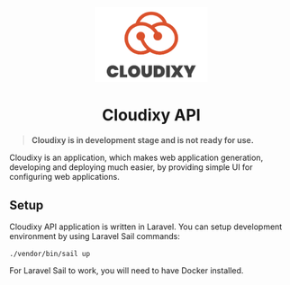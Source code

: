 <p align="center">
    <img src="logo.png" alt="logo" width="200"/>
    <h1 align="center">Cloudixy API</h1>
</p>

> **Cloudixy is in development stage and is not ready for use.**

<p>Cloudixy is an application, which makes web application generation, 
developing and deploying much easier, by providing simple UI for configuring
web applications.</p>


## Setup

Cloudixy API application is written in Laravel. You can setup 
development environment by using Laravel Sail commands:

```
./vendor/bin/sail up
```

For Laravel Sail to work, you will need to have Docker installed.
